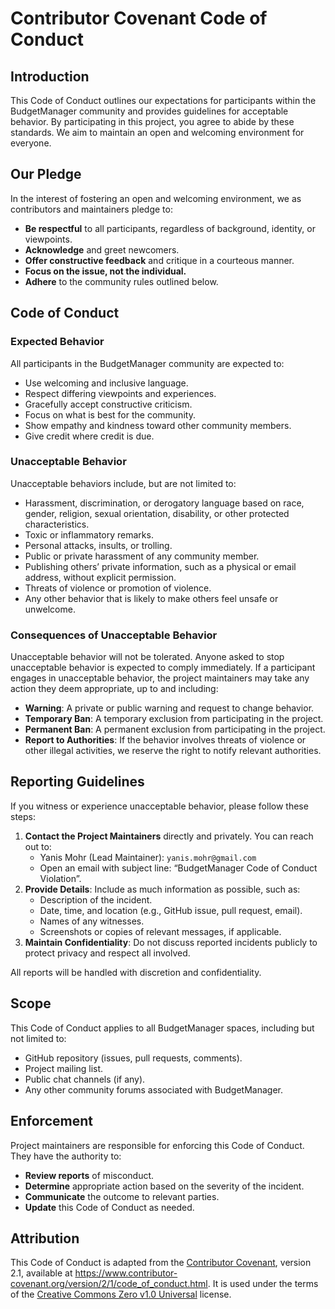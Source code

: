 # Contributor Covenant Code of Conduct

## Introduction

This Code of Conduct outlines our expectations for participants within the BudgetManager community and provides guidelines for acceptable behavior. By participating in this project, you agree to abide by these standards. We aim to maintain an open and welcoming environment for everyone.

## Our Pledge

In the interest of fostering an open and welcoming environment, we as contributors and maintainers pledge to:

- **Be respectful** to all participants, regardless of background, identity, or viewpoints.  
- **Acknowledge** and greet newcomers.  
- **Offer constructive feedback** and critique in a courteous manner.  
- **Focus on the issue, not the individual.**  
- **Adhere** to the community rules outlined below.

## Code of Conduct

### Expected Behavior

All participants in the BudgetManager community are expected to:

- Use welcoming and inclusive language.  
- Respect differing viewpoints and experiences.  
- Gracefully accept constructive criticism.  
- Focus on what is best for the community.  
- Show empathy and kindness toward other community members.  
- Give credit where credit is due.  

### Unacceptable Behavior

Unacceptable behaviors include, but are not limited to:

- Harassment, discrimination, or derogatory language based on race, gender, religion, sexual orientation, disability, or other protected characteristics.  
- Toxic or inflammatory remarks.  
- Personal attacks, insults, or trolling.  
- Public or private harassment of any community member.  
- Publishing others’ private information, such as a physical or email address, without explicit permission.  
- Threats of violence or promotion of violence.  
- Any other behavior that is likely to make others feel unsafe or unwelcome.

### Consequences of Unacceptable Behavior

Unacceptable behavior will not be tolerated. Anyone asked to stop unacceptable behavior is expected to comply immediately. If a participant engages in unacceptable behavior, the project maintainers may take any action they deem appropriate, up to and including:

- **Warning**: A private or public warning and request to change behavior.  
- **Temporary Ban**: A temporary exclusion from participating in the project.  
- **Permanent Ban**: A permanent exclusion from participating in the project.  
- **Report to Authorities**: If the behavior involves threats of violence or other illegal activities, we reserve the right to notify relevant authorities.

## Reporting Guidelines

If you witness or experience unacceptable behavior, please follow these steps:

1. **Contact the Project Maintainers** directly and privately. You can reach out to:  
   - Yanis Mohr (Lead Maintainer): `yanis.mohr@gmail.com`  
   - Open an email with subject line: “BudgetManager Code of Conduct Violation”.  
2. **Provide Details**: Include as much information as possible, such as:
   - Description of the incident.  
   - Date, time, and location (e.g., GitHub issue, pull request, email).  
   - Names of any witnesses.  
   - Screenshots or copies of relevant messages, if applicable.  
3. **Maintain Confidentiality**: Do not discuss reported incidents publicly to protect privacy and respect all involved.

All reports will be handled with discretion and confidentiality.

## Scope

This Code of Conduct applies to all BudgetManager spaces, including but not limited to:

- GitHub repository (issues, pull requests, comments).  
- Project mailing list.  
- Public chat channels (if any).  
- Any other community forums associated with BudgetManager.  

## Enforcement

Project maintainers are responsible for enforcing this Code of Conduct. They have the authority to:

- **Review reports** of misconduct.  
- **Determine** appropriate action based on the severity of the incident.  
- **Communicate** the outcome to relevant parties.  
- **Update** this Code of Conduct as needed.

## Attribution

This Code of Conduct is adapted from the [Contributor Covenant](https://www.contributor-covenant.org/), version 2.1, available at https://www.contributor-covenant.org/version/2/1/code_of_conduct.html. It is used under the terms of the [Creative Commons Zero v1.0 Universal](https://creativecommons.org/publicdomain/zero/1.0/) license.

